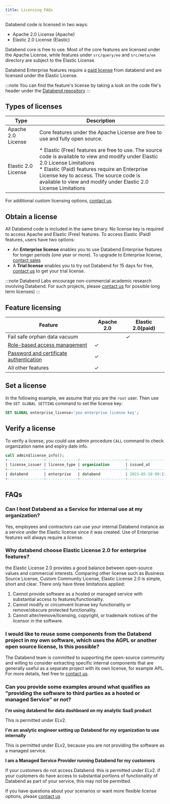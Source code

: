 ```yaml
---
title: Licensing FAQs
---
```


Databend code is licensed in two ways:

* Apache 2.0 License (Apache)
* Elastic 2.0 License (Elastic)

Databend core is free to use. Most of the core features are licensed under the Apache License, while 
features under `src/query/ee` and `src/meta/ee` directory are subject to the Elastic License.

Databend Enterprise features require a [paid license](#obtain-a-license) from databend and are licensed under the Elastic License.

:::note
You can find the feature's license by taking a look on the code file's header under the [Databend repository](https://github.com/datafuselabs/databend)
:::

## Types of licenses

| Type                | Description                                                                                                                                                                                                                                                                                         |
|---------------------|-----------------------------------------------------------------------------------------------------------------------------------------------------------------------------------------------------------------------------------------------------------------------------------------------------|
| Apache 2.0 License  | Core features under the Apache License are free to use and fully open source.                                                                                                                                                                                                                       |
| Elastic 2.0 License | * Elastic (Free) features are free to use. The source code is available to view and modify under Elastic 2.0 License Limitations  <br/> * Elastic (Paid) features require an Enterprise License key to access. The source code is available to view and modify under Elastic 2.0 License Limitations | 

For additional custom licensing options, [contact us](https://www.databend.com/contact-us).


## Obtain a license
All Databend code is included in the same binary. No license key is required to access Apache and Elastic (Free) features. To access Elastic (Paid) features, users have two options:
* An **Enterprise license** enables you to use Databend Enterprise features for longer periods (one year or more). To upgrade to Enterprise license, [contact sales](https://www.databend.com/contact-us)
* A **Trial license** enables you to try out Databend for 15 days for free, [contact us](https://www.databend.com/contact-us) to get your trial license.

:::note
Databend Labs encourage non-commercial academic research involving Databend. For such projects, please [contact us](https://www.databend.com/contact-us) for possible long term licenses)
:::

## Feature licensing
| Feature | Apache 2.0 | Elastic 2.0(paid) |
| --- |---| --- |
| Fail safe orphan data vacuum |   | ✓ |
| [Role-based access management](https://databend.rs/doc/sql-reference/access-control-privileges) | ✓ | |
| [Password and certificate authentication ](https://databend.rs/doc/sql-commands/ddl/user/user-create-user#create-a-sha256_password-auth_type-user) | ✓ | |
| All other features | ✓ | |

## Set a license

In the following example, we assume that you are the `root` user. Then use the `SET GLOBAL SETTING` command to set the license key:

```sql
SET GLOBAL enterprise_license='you enterprise license key';
```

## Verify a license

To verify a license, you could use admin procedure `CALL` command to check organization name and expiry date info.

```sql
call admin$license_info();
+----------------+--------------+--------------------+----------------------------+----------------------------+---------------------------------------+
| license_issuer | license_type | organization       | issued_at                  | expire_at                  | available_time_until_expiry           |
+----------------+--------------+--------------------+----------------------------+----------------------------+---------------------------------------+
| databend       | enterprise   | databend           | 2023-05-10 09:13:21.000000 | 2024-05-09 09:13:20.000000 | 11months 30days 2h 3m 31s 802ms 872us |
+----------------+--------------+--------------------+----------------------------+----------------------------+---------------------------------------+
```

## FAQs

### Can I host Databend as a Service for internal use at my organization?
Yes, employees and contractors can use your internal Databend instance as a service under the Elastic license since it was created. 
Use of Enterprise features will always require a license.

### Why databend choose Elastic License 2.0 for enterprise features?
the Elastic License 2.0 provides a good balance between open-source values and commercial interests.
Comparing other license such as Business Source License, Custom Community License, Elastic License 2.0 is simple, short and clear.
There only have three limitations applied:
1. Cannot provide software as a hosted or managed service with substantial access to features/functionality.
2. Cannot modify or circumvent license key functionality or remove/obscure protected functionality.
3. Cannot alter/remove/licensing, copyright, or trademark notices of the licensor in the software.


### I would like to reuse some components from the Databend project in my own software, which uses the AGPL or another open source license, Is this possible?
The Databend team is committed to supporting the open-source community and willing to consider extracting specific internal components that are generally useful as a separate project with its own license, for example APL.
For more details, feel free to [contact us](https://www.databend.com/contact-us).

### Can you provide some examples around what qualifies as "providing the software to third parties as a hosted or managed Service" or not?

**I'm using databend for data dashboard on my analytic SaaS product**

This is permitted under ELv2.

**I'm an analytic engineer setting up Databend for my organization to use internally**

This is permitted under ELv2, because you are not providing the software as a managed service.

**I am a Managed Service Provider running Databend for my customers**

If your customers do not access Databend. this is permitted under ELv2. 
if your customers do have access to substantial portions of functionality of Databend as part of your service, this may not be permitted.

If you have questions about your scenarios or want more flexible license options, please [contact us](https://www.databend.com/contact-us)
